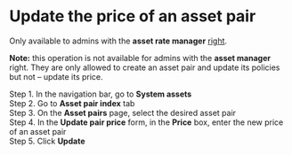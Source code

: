 # Update the price of an asset pair

Only available to admins with the **asset rate manager** [right](../admin-account-management/rights-of-admins-on-the-platform.md).

**Note:** this operation is not available for admins with the **asset manager** right. They are only allowed to create an asset pair and update its policies but not – update its price.

Step 1. In the navigation bar, go to **System assets**  
Step 2. Go to **Asset pair index** tab  
Step 3. On the **Asset pairs** page, select the desired asset pair  
Step 4. In the **Update pair price** form, in the **Price** box, enter the new price of an asset pair  
Step 5. Click **Update**

